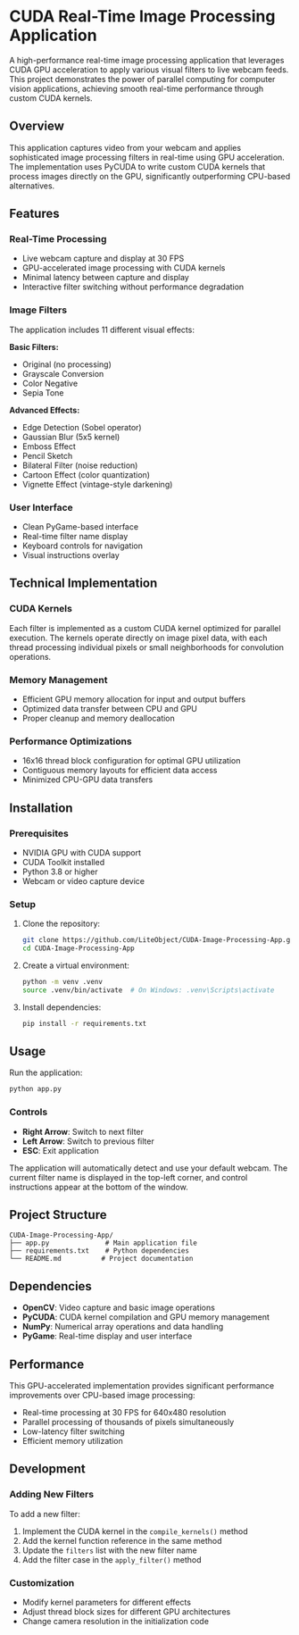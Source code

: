 # CUDA Real-Time Image Processing Application

A high-performance real-time image processing application that leverages CUDA GPU acceleration to apply various visual filters to live webcam feeds. This project demonstrates the power of parallel computing for computer vision applications, achieving smooth real-time performance through custom CUDA kernels.

## Overview

This application captures video from your webcam and applies sophisticated image processing filters in real-time using GPU acceleration. The implementation uses PyCUDA to write custom CUDA kernels that process images directly on the GPU, significantly outperforming CPU-based alternatives.

## Features

### Real-Time Processing
- Live webcam capture and display at 30 FPS
- GPU-accelerated image processing with CUDA kernels
- Minimal latency between capture and display
- Interactive filter switching without performance degradation

### Image Filters
The application includes 11 different visual effects:

**Basic Filters:**
- Original (no processing)
- Grayscale Conversion
- Color Negative
- Sepia Tone

**Advanced Effects:**
- Edge Detection (Sobel operator)
- Gaussian Blur (5x5 kernel)
- Emboss Effect
- Pencil Sketch
- Bilateral Filter (noise reduction)
- Cartoon Effect (color quantization)
- Vignette Effect (vintage-style darkening)

### User Interface
- Clean PyGame-based interface
- Real-time filter name display
- Keyboard controls for navigation
- Visual instructions overlay

## Technical Implementation

### CUDA Kernels
Each filter is implemented as a custom CUDA kernel optimized for parallel execution. The kernels operate directly on image pixel data, with each thread processing individual pixels or small neighborhoods for convolution operations.

### Memory Management
- Efficient GPU memory allocation for input and output buffers
- Optimized data transfer between CPU and GPU
- Proper cleanup and memory deallocation

### Performance Optimizations
- 16x16 thread block configuration for optimal GPU utilization
- Contiguous memory layouts for efficient data access
- Minimized CPU-GPU data transfers

## Installation

### Prerequisites
- NVIDIA GPU with CUDA support
- CUDA Toolkit installed
- Python 3.8 or higher
- Webcam or video capture device

### Setup
1. Clone the repository:
   ```bash
   git clone https://github.com/LiteObject/CUDA-Image-Processing-App.git
   cd CUDA-Image-Processing-App
   ```

2. Create a virtual environment:
   ```bash
   python -m venv .venv
   source .venv/bin/activate  # On Windows: .venv\Scripts\activate
   ```

3. Install dependencies:
   ```bash
   pip install -r requirements.txt
   ```

## Usage

Run the application:
```bash
python app.py
```

### Controls
- **Right Arrow**: Switch to next filter
- **Left Arrow**: Switch to previous filter
- **ESC**: Exit application

The application will automatically detect and use your default webcam. The current filter name is displayed in the top-left corner, and control instructions appear at the bottom of the window.

## Project Structure

```
CUDA-Image-Processing-App/
├── app.py              # Main application file
├── requirements.txt    # Python dependencies
└── README.md          # Project documentation
```

## Dependencies

- **OpenCV**: Video capture and basic image operations
- **PyCUDA**: CUDA kernel compilation and GPU memory management
- **NumPy**: Numerical array operations and data handling
- **PyGame**: Real-time display and user interface

## Performance

This GPU-accelerated implementation provides significant performance improvements over CPU-based image processing:

- Real-time processing at 30 FPS for 640x480 resolution
- Parallel processing of thousands of pixels simultaneously
- Low-latency filter switching
- Efficient memory utilization

## Development

### Adding New Filters
To add a new filter:

1. Implement the CUDA kernel in the `compile_kernels()` method
2. Add the kernel function reference in the same method
3. Update the `filters` list with the new filter name
4. Add the filter case in the `apply_filter()` method

### Customization
- Modify kernel parameters for different effects
- Adjust thread block sizes for different GPU architectures
- Change camera resolution in the initialization code